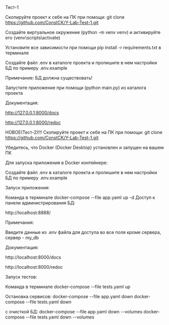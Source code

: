 Тест-1

Скопируйте проект к себе на ПК при помощи: git clone https://github.com/ConstCK/Y-Lab-Test-1.git

Создайте виртуальное окружение (python -m venv venv) и активируйте его (venv\scripts\activate)

Установите все зависимости при помощи pip install -r requirements.txt в терминале

Создайте файл .env в каталоге проекта и пропишите в нем настройки БД по примеру .env.example

Примечание: БД должна существовать!

Запустите приложение при помощи (python main.py) из каталога проекта

Документация:

http://127.0.0.1:8000/docs

http://127.0.0.1:8000/redoc

НОВОЕ(Тест-2)!!!
Скопируйте проект к себе на ПК при помощи: git clone https://github.com/ConstCK/Y-Lab-Test-1.git

Убедитесь, что Docker (Docker Desktop) установлен и запущен на вашем ПК

Для запуска приложения в Docker контейнере:

Создайте файл .env в каталоге проекта и пропишите в нем настройки БД по примеру .env.example

Запуск приложения:

Команда в терминале docker-compose --file app.yaml up -d
Доступ к панели администрирования БД:

http://localhost:8888/

Примечания:

Введите данные из .env файла для доступа во все поля кроме сервера, сервер - my_db

Документация:

http://localhost:8000/docs

http://localhost:8000/redoc

Запуск тестов:

Команда в терминале docker-compose --file tests.yaml up 

Остановка сервисов:
docker-compose --file app.yaml down 
docker-compose --file tests.yaml down

с очисткой БД:
docker-compose --file app.yaml down --volumes
docker-compose --file tests.yaml down --volumes


